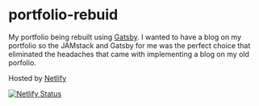 # portfolio-rebuid

My portfolio being rebuilt using [Gatsby](https://www.gatsbyjs.org/). I wanted to have a blog on my portfolio so the JAMstack and Gatsby for me was the perfect choice that eliminated the headaches that came with implementing a blog on my old porfolio.

Hosted by [Netlify](https://www.netlify.com/)

[![Netlify Status](https://api.netlify.com/api/v1/badges/359f738c-29f6-4a17-acde-9e6ebc882a5d/deploy-status)](https://app.netlify.com/sites/trusting-easley-4f9a5f/deploys)
